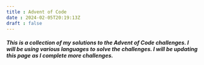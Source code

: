 ```yaml
---
title : Advent of Code
date : 2024-02-05T20:19:13Z
draft : false
---
```

##### This is a collection of my solutions to the Advent of Code challenges. I will be using various languages to solve the challenges. I will be updating this page as I complete more challenges.